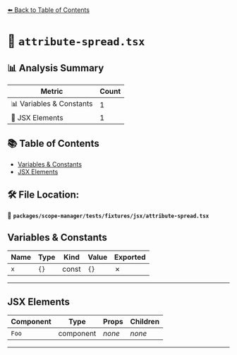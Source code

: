 [⬅️ Back to Table of Contents](../../../../../index.md)

# 📄 `attribute-spread.tsx`

## 📊 Analysis Summary

| Metric | Count |
|--------|-------|
| 📊 Variables & Constants | 1 |
| 💠 JSX Elements | 1 |

## 📚 Table of Contents

- [Variables & Constants](#variables-constants)
- [JSX Elements](#jsx-elements)

## 🛠️ File Location:
📂 **`packages/scope-manager/tests/fixtures/jsx/attribute-spread.tsx`**

## Variables & Constants

| Name | Type | Kind | Value | Exported |
|------|------|------|-------|----------|
| `x` | `{}` | const | `{}` | ✗ |


---

## JSX Elements

| Component | Type | Props | Children |
|-----------|------|-------|----------|
| `Foo` | component | *none* | *none* |


---